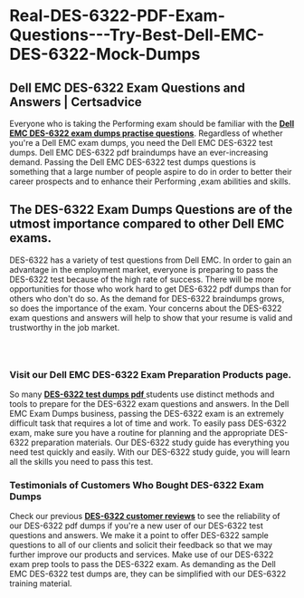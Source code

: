 # Real-DES-6322-PDF-Exam-Questions---Try-Best-Dell-EMC-DES-6322-Mock-Dumps
<h2><strong>Dell EMC DES-6322 Exam Questions and Answers | Certsadvice</strong></h2> <p>Everyone who is taking the Performing exam should be familiar with the <a href="http://www.certsadvice.com/dell-emc/des-6322-practice-questions"><strong>Dell EMC DES-6322 exam dumps practise questions</strong></a>. Regardless of whether you&#39;re a Dell EMC exam dumps, you need the Dell EMC DES-6322 test dumps. Dell EMC DES-6322 pdf braindumps have an ever-increasing demand. Passing the Dell EMC DES-6322 test dumps questions is something that a large number of people aspire to do in order to better their career prospects and to enhance their Performing ,exam abilities and skills.</p> <h2><strong>The DES-6322 Exam Dumps Questions are of the utmost importance compared to other Dell EMC exams.</strong></h2> <p>DES-6322 has a variety of test questions from Dell EMC. In order to gain an advantage in the employment market, everyone is preparing to pass the DES-6322 test because of the high rate of success. There will be more opportunities for those who work hard to get DES-6322 pdf dumps than for others who don&#39;t do so. As the demand for DES-6322 braindumps grows, so does the importance of the exam. Your concerns about the DES-6322 exam questions and answers will help to show that your resume is valid and trustworthy in the job market.</p> <p><a href="http://www.certsadvice.com/dell-emc/des-6322-practice-questions" style="display: block; padding: 1em 0; text-align: center; "><img alt="" src="https://1.bp.blogspot.com/-RUOr8Wn-CRk/YUYAxC8kcHI/AAAAAAAAAnw/F7BbdI3tw8QDj5z8iX0vQAioQzKiUxduwCLcBGAsYHQ/s0/unnamed.jpg" /></a></p> <h3><strong>Visit our Dell EMC DES-6322 Exam Preparation Products page.</strong></h3> <p>So many <a href="http://www.certsadvice.com/dell-emc/des-6322-practice-questions"><strong>DES-6322 test dumps pdf </strong></a>students use distinct methods and tools to prepare for the DES-6322 exam questions and answers. In the Dell EMC Exam Dumps business, passing the DES-6322 exam is an extremely difficult task that requires a lot of time and work. To easily pass DES-6322 exam, make sure you have a routine for planning and the appropriate DES-6322 preparation materials. Our DES-6322 study guide has everything you need test quickly and easily. With our DES-6322 study guide, you will learn all the skills you need to pass this test.</p> <h3><strong>Testimonials of Customers Who Bought DES-6322 Exam Dumps</strong></h3> <p>Check our previous <a href="http://www.certsadvice.com/dell-emc/des-6322-practice-questions"><strong>DES-6322 customer reviews</strong></a> to see the reliability of our DES-6322 pdf dumps if you&#39;re a new user of our DES-6322 test questions and answers. We make it a point to offer DES-6322 sample questions to all of our clients and solicit their feedback so that we may further improve our products and services. Make use of our DES-6322 exam prep tools to pass the DES-6322 exam. As demanding as the Dell EMC DES-6322 test dumps are, they can be simplified with our DES-6322 training material.</p>
